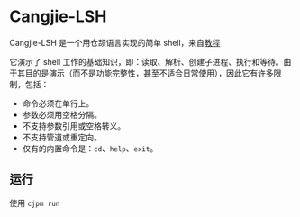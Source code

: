 Cangjie-LSH
===

Cangjie-LSH 是一个用仓颉语言实现的简单 shell，来自[教程](https://brennan.io/2015/01/16/write-a-shell-in-c/)

它演示了 shell 工作的基础知识，即：读取、解析、创建子进程、执行和等待。由于其目的是演示（而不是功能完整性，甚至不适合日常使用），因此它有许多限制，包括：

* 命令必须在单行上。
* 参数必须用空格分隔。
* 不支持参数引用或空格转义。
* 不支持管道或重定向。
* 仅有的内置命令是：`cd`、`help`、`exit`。

运行
-------

使用 `cjpm run`
